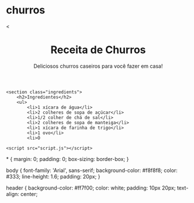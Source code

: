 # churros
<html lang="pt-br">
<
<body>
    <header>
        <h1>Receita de Churros</h1>
        <p>Deliciosos churros caseiros para você fazer em casa!</p>
    </header>
    
    <section class="ingredients">
        <h2>Ingredientes</h2>
        <ul>
            <li>1 xícara de água</li>
            <li>2 colheres de sopa de açúcar</li>
            <li>1/2 colher de chá de sal</li>
            <li>2 colheres de sopa de manteiga</li>
            <li>1 xícara de farinha de trigo</li>
            <li>1 ovo</li>
            <li>Ó
    
    <script src="script.js"></script>
</body>
</html>
* {
    margin: 0;
    padding: 0;
    box-sizing: border-box;
}

body {
    font-family: 'Arial', sans-serif;
    background-color: #f8f8f8;
    color: #333;
    line-height: 1.6;
    padding: 20px;
}

header {
    background-color: #ff7f00;
    color: white;
    padding: 10px 20px;
    text-align: center;


